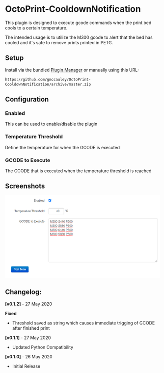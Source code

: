 # OctoPrint-CooldownNotification

This plugin is designed to execute gcode commands when the print bed cools to a certain temperature.

The intended usage is to utilize the M300 gcode to alert that the bed has cooled and it's safe to remove prints printed in PETG.

## Setup

Install via the bundled [Plugin Manager](https://docs.octoprint.org/en/master/bundledplugins/pluginmanager.html)
or manually using this URL:

    https://github.com/gmccauley/OctoPrint-CooldownNotification/archive/master.zip

## Configuration

### Enabled
This can be used to enable/disable the plugin

### Temperature Threshold
Define the temperature for when the GCODE is executed

### GCODE to Execute
The GCODE that is executed when the temperature threshold is reached

## Screenshots
![CooldownNotification](octoprint_CooldownNotification/static/img/settings.png?raw=true)

## Changelog:
**[v0.1.2]** - 27 May 2020

**Fixed**
- Threshold saved as string which causes immediate trigging of GCODE after finished print



**[v0.1.1]** - 27 May 2020
- Updated Python Compatibility



**[v0.1.0]** - 26 May 2020
- Initial Release